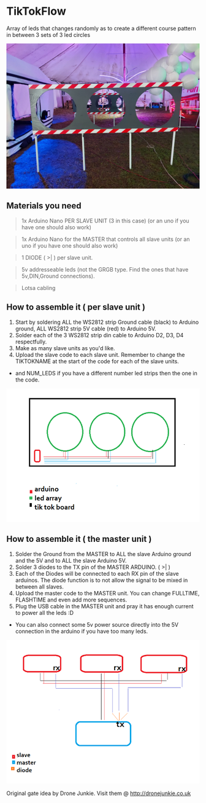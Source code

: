 # TikTokFlow
Array of leds that changes randomly as to create a different course pattern in between 3 sets of 3 led circles

![Alt text](248640171_10159488980759481_7952433724348510257_n.jpg?raw=true "Tik Tok Flow")


## Materials you need

> 1x Arduino Nano PER SLAVE UNIT (3 in this case) (or an uno if you have one should also work)

> 1x Arduino Nano for the MASTER that controls all slave units (or an uno if you have one should also work)

> 1 DIODE (  >|  ) per slave unit.   

> 5v addresseable leds (not the GRGB type. Find the ones that have 5v,DIN,Ground connections).



> Lotsa cabling



## How to assemble it ( per slave unit )

1. Start by soldering ALL the WS2812 strip Ground cable (black) to Arduino ground, ALL WS2812 strip 5V cable (red) to Arduino 5V.
2. Solder each of the 3 WS2812 strip din cable to Arduino D2, D3, D4 respectfully.
3. Make as many slave units as you'd like.
4. Upload the slave code to each slave unit. Remember to change the TIKTOKNAME at the start of the code for each of the slave units.
  - and NUM_LEDS if you have a different number led strips then the one in the code.

![Alt text](leds.png?raw=true "Tik Tok Flow")


## How to assemble it ( the master unit )

1. Solder the Ground from the MASTER to ALL the slave Arduino ground and the 5V and to ALL the slave Arduino 5V.
2. Solder 3 diodes to the TX pin of the MASTER ARDUINO. (  >|  )
3. Each of the Diodes will be connected to each RX pin of the slave arduinos. The diode function is to not allow the signal to be mixed in between all slaves.
4. Upload the master code to the MASTER unit. You can change FULLTIME, FLASHTIME and even add more sequences.
5. Plug the USB cable in the MASTER unit and pray it has enough current to power all the leds :D
  - You can also connect some 5v power source directly into the 5V connection in the arduino if you have too many leds.

![Alt text](leds2.png?raw=true "Tik Tok Flow")



Original gate idea by Drone Junkie.
Visit them @ http://dronejunkie.co.uk
